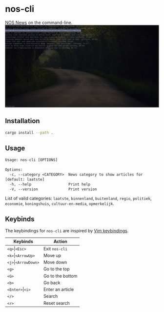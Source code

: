 # nos-cli
[NOS News](https://nos.nl) on the command-line.
![nos-cli demo](images/demo.png)

## Installation
```bash
cargo install --path .
```

## Usage
```
Usage: nos-cli [OPTIONS]

Options:
  -c, --category <CATEGORY>  News category to show articles for [default: laatste]
  -h, --help                 Print help
  -V, --version              Print version
```
List of valid categories: `laatste`, `binnenland`, `buitenland`, `regio`, `politiek`, `economie`, `koningshuis`, `cultuur-en-media`, `opmerkelijk`.

## Keybinds
The keybindings for `nos-cli` are inspired by [Vim keybindings](https://www.vim.org/).

| Keybinds             | Action           |
|----------------------|------------------|
| `<q>`\|`<Esc>`       | Exit `nos-cli`   |
| `<k>`\|`<ArrowUp>`   | Move up          |
| `<j>`\|`<ArrowDown>` | Move down        |
| `<g>`                | Go to the top    |
| `<G>`                | Go to the bottom |
| `<b>`                | Go back          |
| `<Enter>`\|`<i>`     | Enter an article |
| `</>`                | Search           |
| `<r>`                | Reset search     |
